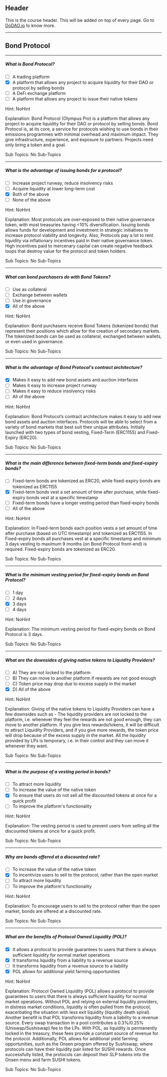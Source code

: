 ## Header
This is the course header. This will be added on top of every page. Go to [DoDAO.io](https://www.dodao.io) to know more.

 ---
 
 ## Bond Protocol
 
 
---

##### What is Bond Protocol?  

- [ ]  A trading platform
- [x]  A platform that allows any project to acquire liquidity for their DAO or protocol by selling bonds
- [ ]  A DeFi exchange platform
- [ ]  A platform that allows any project to issue their native tokens
  
Hint: NoHint
         
Explanation: Bond Protocol (Olympus Pro) is a platform that allows any project to acquire liquidity for their DAO or protocol by selling bonds. Bond Protocol is, at its core, a service for protocols wishing to use bonds in their emissions programmes with minimal overhead and maximum impact. They give infrastructure, experience, and exposure to partners. Projects need only bring a token and a goal.

Sub Topics: No Sub-Topics
 

---

##### What is the advantage of issuing bonds for a protocol?  

- [ ]  Increase project runway, reduce insolvency risks
- [ ]  Acquire liquidity at lower long-term cost
- [x]  Both of the above
- [ ]  None of the above
  
Hint: NoHint
         
Explanation: Most protocols are over-exposed to their native governance token, with most treasuries having <10% diversification. Issuing bonds allows funds for development and investment in strategic initiatives to increase protocol viability and longevity. Also, Protocols pay a lot to rent liquidity via inflationary incentives paid in their native governance token. High incentives paid to mercenary capital can create negative feedback loops that destroy value for the protocol and token holders.

Sub Topics: No Sub-Topics
 

---

##### What can bond purchasers do with Bond Tokens?  

- [ ]  Use as collateral
- [ ]  Exchange between wallets
- [ ]  Use in governance
- [x]  All of the above
  
Hint: NoHint
         
Explanation: Bond purchasers receive Bond Tokens (tokenized bonds) that represent their positions which allow for the creation of secondary markets. The tokenized bonds can be used as collateral, exchanged between wallets, or even used in governance.

Sub Topics: No Sub-Topics
 

---

##### What is the advantage of Bond Protocol's contract architecture?  

- [x]  Makes it easy to add new bond assets and auction interfaces
- [ ]  Makes it easy to increase project runway
- [ ]  Makes it easy to reduce insolvency risks
- [ ]  All of the above
  
Hint: NoHint
         
Explanation: Bond Protocol’s contract architecture makes it easy to add new bond assets and auction interfaces. Protocols will be able to select from a variety of bond markets that best suit their unique attributes. Initially launched with two types of bond vesting, Fixed-Term (ERC1155) and Fixed-Expiry (ERC20).

Sub Topics: No Sub-Topics
 

---

##### What is the main difference between fixed-term bonds and fixed-expiry bonds?  

- [ ]  Fixed-term bonds are tokenized as ERC20, while fixed-expiry bonds are tokenized as ERC1155
- [x]  Fixed-term bonds vest a set amount of time after purchase, while fixed-expiry bonds vest at a specific timestamp
- [ ]  Fixed-term bonds have a longer vesting period than fixed-expiry bonds
- [ ]  All of the above
  
Hint: NoHint
         
Explanation: In Fixed-term bonds each position vests a set amount of time after purchase (based on UTC timestamp) and tokenized as ERC1155. In Fixed-expiry bonds all purchases vest at a specific timestamp and minimum 3 days vesting to maximum 9 months (on Bond Protocol front-end) is required. Fixed-expiry bonds are tokenized as ERC20.

Sub Topics: No Sub-Topics
 

---

##### What is the minimum vesting period for fixed-expiry bonds on Bond Protocol?  

- [ ]  1 day
- [ ]  2 days
- [x]  3 days
- [ ]  4 days
  
Hint: NoHint
         
Explanation: The minimum vesting period for fixed-expiry bonds on Bond Protocol is 3 days.

Sub Topics: No Sub-Topics
 

---

##### What are the downsides of giving native tokens to Liquidity Providers?  

- [ ]  A) They are not locked to the platform
- [ ]  B) They can move to another platform if rewards are not good enough
- [ ]  C) Token price may drop due to excess supply in the market
- [x]  D) All of the above
  
Hint: NoHint
         
Explanation: Giving of the native tokens to Liquidity Providers can have a few downsides such as - The liquidity providers are not locked to the platform, i.e. whenever they feel the rewards are not good enough, they can move to another platform. If you give less rewards/tokens, it will be difficult to attract Liquidity Providers, and if you give more rewards, the token price will drop because of the excess supply in the market. All the liquidity provided by LPs is temporary, i.e. in their control and they can move it whenever they want.

Sub Topics: No Sub-Topics
 

---

##### What is the purpose of a vesting period in bonds?  

- [ ]  To attract more liquidity
- [ ]  To increase the value of the native token
- [x]  To ensure that users do not sell all the discounted tokens at once for a quick profit
- [ ]  To improve the platform's functionality
  
Hint: NoHint
         
Explanation: The vesting period is used to prevent users from selling all the discounted tokens at once for a quick profit.

Sub Topics: No Sub-Topics
 

---

##### Why are bonds offered at a discounted rate?  

- [ ]  To increase the value of the native token
- [x]  To incentivize users to sell to the protocol, rather than the open market
- [ ]  To attract more liquidity
- [ ]  To improve the platform's functionality
  
Hint: NoHint
         
Explanation: To encourage users to sell to the protocol rather than the open market, bonds are offered at a discounted rate.

Sub Topics: No Sub-Topics
 

---

##### What are the benefits of Protocol Owned Liquidity (POL)?  

- [x]  It allows a protocol to provide guarantees to users that there is always sufficient liquidity for normal market operations
- [x]  It transforms liquidity from a liability to a revenue source
- [ ]  It transforms liquidity from a revenue source to a liability
- [x]  POL allows for additional yield farming opportunities
  
Hint: NoHint
         
Explanation: Protocol Owned Liquidity (POL) allows a protocol to provide guarantees to users that there is always sufficient liquidity for normal market operations. Without POL and relying on external liquidity providers, in distress market conditions, liquidity is often pulled from the protocol, exacerbating the situation with less exit liquidity (liquidity death spiral). Another benefit is that POL transforms liquidity from a liability to a revenue source. Every swap transaction in a pool contributes a 0.3%/0.25% (Uniswap/Sushiswap) fee to the LPs. With POL, as liquidity is permanently locked in the treasury, these fees provide a constant source of revenue for the protocol. Additionally, POL allows for additional yield farming opportunities, such as the Onsen program offered by Sushiswap, where protocols can have their liquidity pair listed for SUSHI rewards. Once successfully listed, the protocols can deposit their SLP tokens into the Onsen menu and farm SUSHI tokens.

Sub Topics: No Sub-Topics
 

